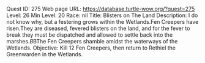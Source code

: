 Quest ID: 275
Web page URL: https://database.turtle-wow.org/?quest=275
Level: 26
Min Level: 20
Race: nil
Title: Blisters on The Land
Description: I do not know why, but a festering grows within the Wetlands.Fen Creepers have risen.They are diseased, fevered blisters on the land, and for the fever to break they must be dispatched and allowed to settle back into the marshes.$B$BThe Fen Creepers shamble amidst the waterways of the Wetlands.
Objective: Kill 12 Fen Creepers, then return to Rethiel the Greenwarden in the Wetlands.
